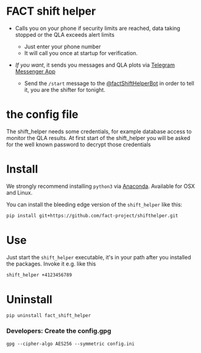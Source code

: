 # FACT shift helper

* Calls you on your phone if security limits are
reached, data taking stopped or the QLA exceeds alert limits

    * Just enter your phone number
    * It will call you once at startup for verification.

* *If you want*, it sends you messages and QLA plots via [Telegram Messenger App](https://telegram.org/)

    * Send the `/start` message to the [@factShiftHelperBot](https://telegram.me/factShiftHelperBot) in order to tell it, you are the shifter for tonight.


# the config file

The shift_helper needs some credentials, for example database access to
monitor the QLA results.
At first start of the shift_helper you will be asked for the well known password
to decrypt those credentials

# Install 

We strongly recommend installing `python3` via [Anaconda](https://www.continuum.io/downloads). 
Available for OSX and Linux.

You can install the bleeding edge version of the `shift_helper` like this:

```bash
pip install git+https://github.com/fact-project/shifthelper.git
```

# Use


Just start the `shift_helper` executable, it's in your path after you installed the packages.
Invoke it e.g. like this

```bash
shift_helper +4123456789
```


# Uninstall

```
pip uninstall fact_shift_helper
```

### Developers: Create the config.gpg

    gpg --cipher-algo AES256 --symmetric config.ini
